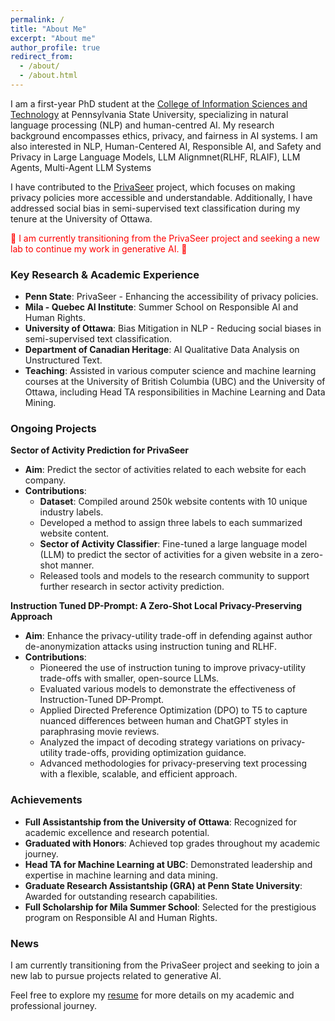 ```yaml
---
permalink: /
title: "About Me"
excerpt: "About me"
author_profile: true
redirect_from: 
  - /about/
  - /about.html
---
```


I am a first-year PhD student at the [College of Information Sciences and Technology](https://ist.psu.edu/) at Pennsylvania State University, specializing in natural language processing (NLP) and human-centred AI. My research background encompasses ethics, privacy, and fairness in AI systems. I am also interested in NLP, Human-Centered AI, Responsible AI, and Safety and Privacy in Large Language Models, LLM Alignmnet(RLHF, RLAIF), LLM Agents, Multi-Agent LLM Systems


I have contributed to the [PrivaSeer](https://privaseer.ist.psu.edu) project, which focuses on making privacy policies more accessible and understandable. Additionally, I have addressed social bias in semi-supervised text classification during my tenure at the University of Ottawa.

<span style="color: red;">🚨 I am currently transitioning from the PrivaSeer project and seeking a new lab to continue my work in generative AI. 🚨</span>

### Key Research & Academic Experience
- **Penn State**: PrivaSeer - Enhancing the accessibility of privacy policies.
- **Mila - Quebec AI Institute**: Summer School on Responsible AI and Human Rights.
- **University of Ottawa**: Bias Mitigation in NLP - Reducing social biases in semi-supervised text classification.
- **Department of Canadian Heritage**: AI Qualitative Data Analysis on Unstructured Text.
- **Teaching**: Assisted in various computer science and machine learning courses at the University of British Columbia (UBC) and the University of Ottawa, including Head TA responsibilities in Machine Learning and Data Mining.

### Ongoing Projects

**Sector of Activity Prediction for PrivaSeer**
- **Aim**: Predict the sector of activities related to each website for each company.
- **Contributions**:
  - **Dataset**: Compiled around 250k website contents with 10 unique industry labels.
  - Developed a method to assign three labels to each summarized website content.
  - **Sector of Activity Classifier**: Fine-tuned a large language model (LLM) to predict the sector of activities for a given website in a zero-shot manner.
  - Released tools and models to the research community to support further research in sector activity prediction.

**Instruction Tuned DP-Prompt: A Zero-Shot Local Privacy-Preserving Approach**
- **Aim**: Enhance the privacy-utility trade-off in defending against author de-anonymization attacks using instruction tuning and RLHF.
- **Contributions**:
  - Pioneered the use of instruction tuning to improve privacy-utility trade-offs with smaller, open-source LLMs.
  - Evaluated various models to demonstrate the effectiveness of Instruction-Tuned DP-Prompt.
  - Applied Directed Preference Optimization (DPO) to T5 to capture nuanced differences between human and ChatGPT styles in paraphrasing movie reviews.
  - Analyzed the impact of decoding strategy variations on privacy-utility trade-offs, providing optimization guidance.
  - Advanced methodologies for privacy-preserving text processing with a flexible, scalable, and efficient approach.

### Achievements
- **Full Assistantship from the University of Ottawa**: Recognized for academic excellence and research potential.
- **Graduated with Honors**: Achieved top grades throughout my academic journey.
- **Head TA for Machine Learning at UBC**: Demonstrated leadership and expertise in machine learning and data mining.
- **Graduate Research Assistantship (GRA) at Penn State University**: Awarded for outstanding research capabilities.
- **Full Scholarship for Mila Summer School**: Selected for the prestigious program on Responsible AI and Human Rights.

### News
I am currently transitioning from the PrivaSeer project and seeking to join a new lab to pursue projects related to generative AI.

Feel free to explore my [resume](#) for more details on my academic and professional journey.
